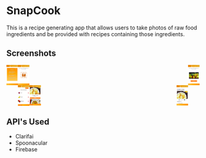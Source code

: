 # SnapCook

This is a recipe generating app that allows users to take photos of raw food ingredients and be provided with recipes containing those ingredients.

## Screenshots

<div>
 	<img align="left" width="30" height="auto" src="snapcook1.png" alt="Instructions of the Home Page" style="max-width:100%;">
 	<img align="center" width="30" height="auto" src="snapcook2.png" alt="Instructions of the Home Page" style="max-width:100%;">
 	<img align="right" width="30" height="auto" src="snapcook3.png" alt="Instructions of the Home Page" style="max-width:100%;">
</div>

<div>
 	<img align="left" width="30" height="auto" src="snapcook4.png" alt="Instructions of the Home Page" style="max-width:100%;">
 	<img align="center" width="30" height="auto" src="snapcook5.png" alt="Instructions of the Home Page" style="max-width:100%;">
 	<img align="right" width="30" height="auto" src="snapcook6.png" alt="Instructions of the Home Page" style="max-width:100%;">
</div>

  
## API's Used

- Clarifai
- Spoonacular
- Firebase
